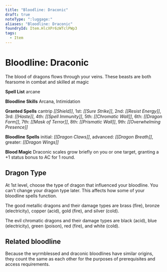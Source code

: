 ```yaml
---
title: "Bloodline: Draconic"
draft: true
noteType: ":luggage:"
aliases: "Bloodline: Draconic"
foundryId: Item.HlcXPr6zWTclPWp3
tags:
  - Item
---
```


# Bloodline: Draconic

The blood of dragons flows through your veins. These beasts are both fearsome in combat and skilled at magic

**Spell List** arcane

**Bloodline Skills** Arcana, Intimidation

**Granted Spells** cantrip _[[Shield]]_, 1st: _[[Sure Strike]]_, 2nd: _[[Resist Energy]]_, 3rd: _[[Haste]]_, 4th: _[[Spell Immunity]]_, 5th: _[[Chromatic Wall]]_, 6th: _[[Dragon Form]]_, 7th: _[[Mask of Terror]]_, 8th: _[[Prismatic Wall]]_, 9th: _[[Overwhelming Presence]]_

**Bloodline Spells** initial: _[[Dragon Claws]]_, advanced: _[[Dragon Breath]]_, greater: _[[Dragon Wings]]_

**Blood Magic** Draconic scales grow briefly on you or one target, granting a +1 status bonus to AC for 1 round.

## Dragon Type

At 1st level, choose the type of dragon that influenced your bloodline. You can't change your dragon type later. This affects how some of your bloodline spells function.

The good metallic dragons and their damage types are brass (fire), bronze (electricity), copper (acid), gold (fire), and silver (cold).

The evil chromatic dragons and their damage types are black (acid), blue (electricity), green (poison), red (fire), and white (cold).

## Related bloodline

Because the wyrmblessed and draconic bloodlines have similar origins, they count the same as each other for the purposes of prerequisites and access requirements.
